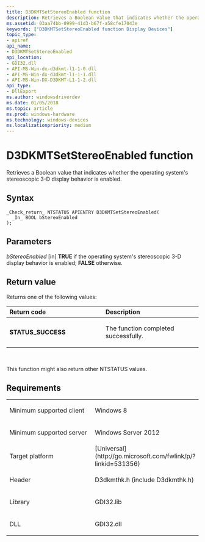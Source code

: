 ```yaml
---
title: D3DKMTSetStereoEnabled function
description: Retrieves a Boolean value that indicates whether the operating system's stereoscopic 3-D display behavior is enabled.
ms.assetid: 03aa74bb-0999-41d3-b67f-a58cfe17043e
keywords: ["D3DKMTSetStereoEnabled function Display Devices"]
topic_type:
- apiref
api_name:
- D3DKMTSetStereoEnabled
api_location:
- GDI32.dll
- API-MS-Win-dx-d3dkmt-l1-1-0.dll
- API-MS-Win-dx-d3dkmt-l1-1-1.dll
- API-MS-Win-DX-D3DKMT-L1-1-2.dll
api_type:
- DllExport
ms.author: windowsdriverdev
ms.date: 01/05/2018
ms.topic: article
ms.prod: windows-hardware
ms.technology: windows-devices
ms.localizationpriority: medium
---
```


# D3DKMTSetStereoEnabled function


Retrieves a Boolean value that indicates whether the operating system's stereoscopic 3-D display behavior is enabled.

Syntax
------

```ManagedCPlusPlus
_Check_return_ NTSTATUS APIENTRY D3DKMTSetStereoEnabled(
  _In_ BOOL bStereoEnabled
);
```

Parameters
----------

*bStereoEnabled* \[in\]
**TRUE** if the operating system's stereoscopic 3-D display behavior is enabled; **FALSE** otherwise.

Return value
------------

Returns one of the following values:

<table>
<colgroup>
<col width="50%" />
<col width="50%" />
</colgroup>
<thead>
<tr class="header">
<th align="left">Return code</th>
<th align="left">Description</th>
</tr>
</thead>
<tbody>
<tr class="odd">
<td align="left"><strong>STATUS_SUCCESS</strong></td>
<td align="left"><p>The function completed successfully.</p></td>
</tr>
</tbody>
</table>

 

This function might also return other NTSTATUS values.

Requirements
------------

<table>
<colgroup>
<col width="50%" />
<col width="50%" />
</colgroup>
<tbody>
<tr class="odd">
<td align="left"><p>Minimum supported client</p></td>
<td align="left"><p>Windows 8</p></td>
</tr>
<tr class="even">
<td align="left"><p>Minimum supported server</p></td>
<td align="left"><p>Windows Server 2012</p></td>
</tr>
<tr class="odd">
<td align="left"><p>Target platform</p></td>
<td align="left">[Universal](http://go.microsoft.com/fwlink/p/?linkid=531356)</td>
</tr>
<tr class="even">
<td align="left"><p>Header</p></td>
<td align="left">D3dkmthk.h (include D3dkmthk.h)</td>
</tr>
<tr class="odd">
<td align="left"><p>Library</p></td>
<td align="left">GDI32.lib</td>
</tr>
<tr class="even">
<td align="left"><p>DLL</p></td>
<td align="left">GDI32.dll</td>
</tr>
</tbody>
</table>

 

 





